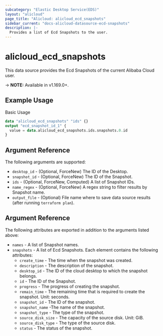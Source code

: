 ```yaml
---
subcategory: "Elastic Desktop Service(EDS)"
layout: "alicloud"
page_title: "Alicloud: alicloud_ecd_snapshots"
sidebar_current: "docs-alicloud-datasource-ecd-snapshots"
description: |-
  Provides a list of Ecd Snapshots to the user.
---
```


# alicloud\_ecd\_snapshots

This data source provides the Ecd Snapshots of the current Alibaba Cloud user.

-> **NOTE:** Available in v1.169.0+.

## Example Usage

Basic Usage

```terraform
data "alicloud_ecd_snapshots" "ids" {}
output "ecd_snapshot_id_1" {
  value = data.alicloud_ecd_snapshots.ids.snapshots.0.id
}
```

## Argument Reference

The following arguments are supported:

* `desktop_id` - (Optional, ForceNew) The ID of the Desktop.
* `snapshot_id` - (Optional, ForceNew) The ID of the Snapshot.
* `ids` - (Optional, ForceNew, Computed)  A list of Snapshot IDs.
* `name_regex` - (Optional, ForceNew) A regex string to filter results by Snapshot name.
* `output_file` - (Optional) File name where to save data source results (after running `terraform plan`).

## Argument Reference

The following attributes are exported in addition to the arguments listed above:

* `names` - A list of Snapshot names.
* `snapshots` - A list of Ecd Snapshots. Each element contains the following attributes:
  * `create_time` - The time when the snapshot was created.
  * `description` - The description of the snapshot.
  * `desktop_id` - The ID of the cloud desktop to which the snapshot belongs.
  * `id` - The ID of the Snapshot.
  * `progress` - The progress of creating the snapshot.
  * `remain_time` - The remaining time that is required to create the snapshot. Unit: seconds.
  * `snapshot_id` - The ID of the snapshot.
  * `snapshot_name` -The name of the snapshot.
  * `snapshot_type` - The type of the snapshot.
  * `source_disk_size` - The capacity of the source disk. Unit: GiB.
  * `source_disk_type` - The type of the source disk.
  * `status` - The status of the snapshot.